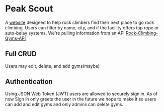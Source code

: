 # Peak Scout


A [website](https://earnest-profiterole-786338.netlify.app/) designed to help rock climbers find their next place to go rock climbing. Users can filter by name, city, and if the facility offers top rope or auto-belay systems. We're pulling information from an API [Rock-Climbing-Gyms-API](https://rock-climbing-api.herokuapp.com/api/gyms)

## Full CRUD

Users may edit, delete, and add gyms(maybe)

## Authentication

Using JSON Web Token (JWT) users are allowed to securely sign in. As of now Sign in only greets the user in the future we hope to make it so users can add and edit gyms and only admins can delete gyms. 
